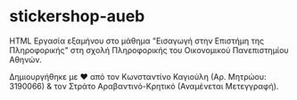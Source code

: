 # stickershop-aueb

HTML Εργασία εξαμήνου στο μάθημα "Εισαγωγή στην Επιστήμη της Πληροφορικής" στη σχολή Πληροφορικής του Οικονομικού Πανεπιστημίου Αθηνών.

Δημιουργήθηκε με ❤ από τον Κωνσταντίνο Καγιούλη (Αρ. Μητρώου: 3190066) & τον Στράτο Αραβαντινό-Κρητικό (Αναμένεται Μετεγγραφή).
